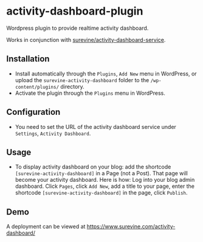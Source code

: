 activity-dashboard-plugin
=========================

Wordpress plugin to provide realtime activity dashboard.

Works in conjunction with [surevine/activity-dashboard-service](https://github.com/surevine/activity-dashboard-service).

## Installation

* Install automatically through the `Plugins`, `Add New` menu in WordPress, or upload the `surevine-activity-dashboard` folder to the `/wp-content/plugins/` directory.
* Activate the plugin through the `Plugins` menu in WordPress.

## Configuration

* You need to set the URL of the activity dashboard service under `Settings`, `Activity Dashboard`.

## Usage

* To display activity dashboard on your blog: add the shortcode `[surevine-activity-dashboard]` in a Page (not a Post). That page will become your activity dashboard. Here is how: Log into your blog admin dashboard. Click `Pages`, click `Add New`, add a title to your page, enter the shortcode `[surevine-activity-dashboard]` in the page, click `Publish`.

## Demo

A deployment can be viewed at https://www.surevine.com/activity-dashboard/
